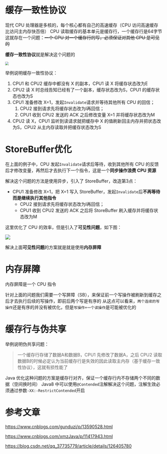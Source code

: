 # 缓存一致性协议

现代 CPU 处理器是多核的，每个核心都有自己的高速缓存（CPU 访问高速缓存比访问主内存快百倍）
CPU 读取缓存的基本单元是缓存行，一个缓存行是64字节
这就存在一个问题：~~一个 CPU 对一个缓存行的写，必须保证对其他 CPU 是可见的~~

**缓存一致性协议**就是解决这个问题的

<img src="D:\ImageA\20231008103300.png" style="zoom:70%;" />

举例说明缓存一致性协议：
1. CPU1 和 CPU2 缓存中都没有 X 的副本，CPU1 读 X 将缓存状态改为E
1. CPU2 读 X 时总线告知已经有了一个副本，缓存状态改为S，CPU1 的缓存状态也改为S
1. CPU1 准备修改 X=1，发起`Invalidate`请求并等待其他所有 CPU 的回信；
   1. CPU2 接到请求先将缓存状态改为Ⅰ再回信；
   1. CPU1 收到 CPU2 发送的 ACK 之后修改变量 X=1 并将缓存状态改为M
1. CPU2 读 X，CPU1 监听到读请求就把缓存中 X 的值刷新回主内存并把状态改为S，CPU2 从主内存读取并把缓存状态改为S
# StoreBuffer优化

在上面的例子中，CPU 发起`Invalidate`请求后等待，收到其他所有 CPU 的反馈后才修改变量，再然后才去执行下一个指令，这是一个**同步操作浪费 CPU 资源**

解决这个问题的方法是使用异步，引入了 StoreBuffer，改造第3点：

- CPU1 准备修改 X=1，把 X=1 写入 StoreBuffer，发起`Invalidate`后**不再等待而是继续执行其他指令**
  - CPU2 接到请求先将缓存状态改为Ⅰ再回信；
  - CPU1 收到 CPU2 发送的 ACK 之后将 StoreBuffer 刷入缓存并将缓存状态改为M

这里优化了 CPU 的效率，但是引入了**可见性问题**，如下图：

![](D:\ImageA\20231008103328.png)

解决上面**可见性问题**的方案就是就是使用**内存屏障**

# 内存屏障

内存屏障是一个 CPU 指令

针对上面的问题我们需要一个写屏障（SB），来保证前一个写操作被刷新到缓存之后才去执行后续的写操作，即前后两个写是有序的
从这点可以看来，`两个连续的写操作`还是有序的并没有被优化，但是`写操作+一个读操作`是可能被优化的

# 缓存行与伪共享

举例说明伪共享问题：

> 一个缓存行存储了数据A和数据B，CPU1 先修改了数据A，之后 CPU2 读取数据B的时候必定认为当前缓存行是失效的因此读取主内存（基于缓存一致性协议），这就有损性能了

Java 优化这种问题的方案是缓存行对齐，保证一个缓存行内不存储两个不同的数据（空间换时间）
Java8 中可以使用`@Contended`注解解决这个问题，注解生效必须通过参数`-XX:-RestrictContended`开启

# 参考文章

https://www.cnblogs.com/gunduzi/p/13590528.html

https://www.cnblogs.com/xmzJava/p/11417943.html

https://blog.csdn.net/qq_37735779/article/details/126405780